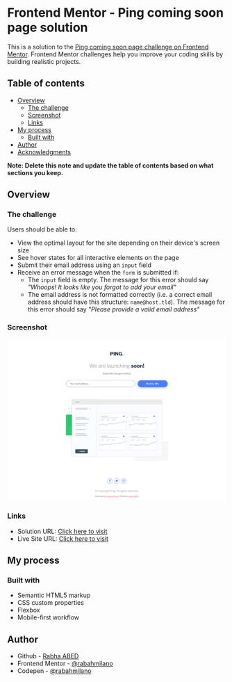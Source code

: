 # Frontend Mentor - Ping coming soon page solution

This is a solution to the [Ping coming soon page challenge on Frontend Mentor](https://www.frontendmentor.io/challenges/ping-single-column-coming-soon-page-5cadd051fec04111f7b848da). Frontend Mentor challenges help you improve your coding skills by building realistic projects. 

## Table of contents

- [Overview](#overview)
  - [The challenge](#the-challenge)
  - [Screenshot](#screenshot)
  - [Links](#links)
- [My process](#my-process)
  - [Built with](#built-with)
- [Author](#author)
- [Acknowledgments](#acknowledgments)

**Note: Delete this note and update the table of contents based on what sections you keep.**

## Overview

### The challenge

Users should be able to:

- View the optimal layout for the site depending on their device's screen size
- See hover states for all interactive elements on the page
- Submit their email address using an `input` field
- Receive an error message when the `form` is submitted if:
	- The `input` field is empty. The message for this error should say *"Whoops! It looks like you forgot to add your email"*
	- The email address is not formatted correctly (i.e. a correct email address should have this structure: `name@host.tld`). The message for this error should say *"Please provide a valid email address"*

### Screenshot

![](./screenshot.jpg)

### Links

- Solution URL: [Click here to visit](https://github.com/rabahmilano/ping-coming-soon-page-master)
- Live Site URL: [Click here to visit](https://rabahmilano.github.io/ping-coming-soon-page-master)

## My process

### Built with

- Semantic HTML5 markup
- CSS custom properties
- Flexbox
- Mobile-first workflow

## Author

- Github - [Rabha ABED](https://github.com/rabahmilano)
- Frontend Mentor - [@rabahmilano](https://www.frontendmentor.io/profile/rabahmilano)
- Codepen - [@rabahmilano](https://codepen.io/rabahmilano)
